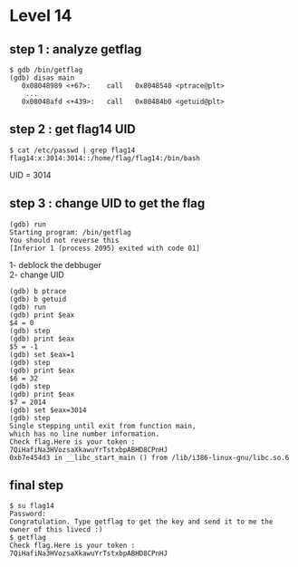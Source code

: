 # Level 14

## step 1 : analyze getflag
```
$ gdb /bin/getflag
(gdb) disas main
   0x08048989 <+67>:    call   0x8048540 <ptrace@plt>
    ...
   0x08048afd <+439>:   call   0x80484b0 <getuid@plt>
```

## step 2 : get flag14 UID
```
$ cat /etc/passwd | grep flag14
flag14:x:3014:3014::/home/flag/flag14:/bin/bash
```

UID = 3014

## step 3 : change UID to get the flag
```
(gdb) run
Starting program: /bin/getflag 
You should not reverse this
[Inferior 1 (process 2095) exited with code 01]
```
1- deblock the debbuger\
2- change UID

```
(gdb) b ptrace
(gdb) b getuid
(gdb) run
(gdb) print $eax
$4 = 0
(gdb) step
(gdb) print $eax
$5 = -1
(gdb) set $eax=1
(gdb) step
(gdb) print $eax
$6 = 32
(gdb) step
(gdb) print $eax
$7 = 2014
(gdb) set $eax=3014
(gdb) step
Single stepping until exit from function main,
which has no line number information.
Check flag.Here is your token : 7QiHafiNa3HVozsaXkawuYrTstxbpABHD8CPnHJ
0xb7e454d3 in __libc_start_main () from /lib/i386-linux-gnu/libc.so.6
```

## final step
```
$ su flag14
Password: 
Congratulation. Type getflag to get the key and send it to me the owner of this livecd :)
$ getflag
Check flag.Here is your token : 7QiHafiNa3HVozsaXkawuYrTstxbpABHD8CPnHJ
```
